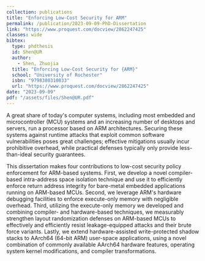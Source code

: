 ```yaml
---
collection: publications
title: "Enforcing Low-Cost Security for ARM"
permalink: /publication/2023-09-09-PhD-Dissertation
link: "https://www.proquest.com/docview/2862247425"
classes: wide
bibtex:
  type: phdthesis
  id: Shen@UR
  author:
    - Shen, Zhuojia
  title: "Enforcing Low-Cost Security for {ARM}"
  school: "University of Rochester"
  isbn: "9798380310833"
  url: "https://www.proquest.com/docview/2862247425"
date: "2023-09-09"
pdf: "/assets/files/Shen@UR.pdf"
---
```


A great share of today's computer systems, including most embedded and
microcontroller (MCU) systems and an increasing number of desktops and servers,
run a processor based on ARM architectures.  Securing these systems against
runtime attacks that exploit common software vulnerabilities poses great
challenges; effective mitigations usually incur prohibitive overhead, while
practical defenses typically only provide less-than-ideal security guarantees.

This dissertation makes four contributions to low-cost security policy
enforcement for ARM-based systems.  First, we develop a novel compiler-based
intra-address space isolation technique and use it to efficiently enforce
return address integrity for bare-metal embedded applications running on
ARM-based MCUs.  Second, we leverage ARM's hardware debugging facilities to
enforce execute-only memory with negligible overhead.  Third, utilizing the
execute-only memory we developed and combining compiler- and hardware-based
techniques, we measurably strengthen layout randomization defenses on ARM-based
MCUs to effectively and efficiently resist leakage-equipped attacks and their
brute force variants.  Lastly, we extend hardware-assisted write-protected
shadow stacks to AArch64 (64-bit ARM) user-space applications, using a novel
combination of commonly available AArch64 hardware features, operating system
kernel modifications, and compiler transformations.
